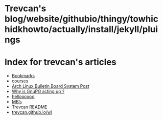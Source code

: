 # Trevcan's blog/website/githubio/thingy/towhichidkhowto/actually/install/jekyll/pluings

<!--
	This template file will be copied onto the index.md file
	which will be automatically created upon executing the make.sh
	script which will look for each file in www/*.md and add a hyperlink
	to the index!!

	Do not edit this file manually, it may be overwritten!
-->

# Index for trevcan's articles

- [Bookmarks](www/bookmarks.md)
- [courses](www/courses.md)
- [Arch Linux Bulletin Board System Post](www/gpg.why.bbs.md)
- [Why is GnuPG acting up ? ](www/gpg.why.md)
- [helloooooo](www/main.md)
- [MB’s](www/mvs.md)
- [Trevcan README](www/README.md)
- [trevcan.github.io/wl](www/wl.md)
